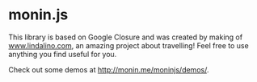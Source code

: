 monin.js
========

This library is based on Google Closure and was created by making of www.lindalino.com, an amazing project about travelling! Feel free to use anything you find useful for you.

Check out some demos at http://monin.me/moninjs/demos/.